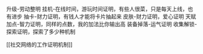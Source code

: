 升级-劳动整明
挂机-在线时间，游玩时间证明，有些人很菜，只是每天上线，也有进步
抽卡-财力证明，有钱人才能将卡片抽起来
皮肤-财力证明，爱心证明
天赋加点-智力证明，同样的点数，我的加法比你输出高
装备掉落-运气证明
收集解锁-探索证明，探索了多少种机制


[[社交网络的工作证明机制]]
